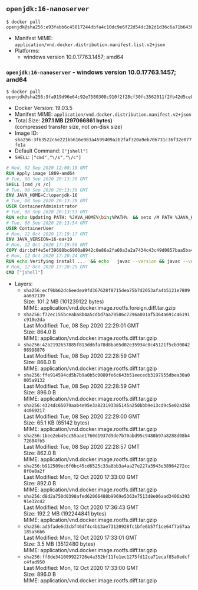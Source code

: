 ## `openjdk:16-nanoserver`

```console
$ docker pull openjdk@sha256:e93fabb6c45817244dbfa4c10dc9e6f22d54dc2b2d1d36c6a71b64308cc1871a
```

-	Manifest MIME: `application/vnd.docker.distribution.manifest.list.v2+json`
-	Platforms:
	-	windows version 10.0.17763.1457; amd64

### `openjdk:16-nanoserver` - windows version 10.0.17763.1457; amd64

```console
$ docker pull openjdk@sha256:9fa919d96e64c92e7580308c910f2f28cf30fc3562011f2fb42d5ce8047a59ea
```

-	Docker Version: 19.03.5
-	Manifest MIME: `application/vnd.docker.distribution.manifest.v2+json`
-	Total Size: **297.1 MB (297066861 bytes)**  
	(compressed transfer size, not on-disk size)
-	Image ID: `sha256:3f63522c6e221bb616e983a4599409a2b2faf320a9eb706731c36f32e877fe1a`
-	Default Command: `["jshell"]`
-	`SHELL`: `["cmd","\/s","\/c"]`

```dockerfile
# Wed, 02 Sep 2020 12:08:18 GMT
RUN Apply image 1809-amd64
# Tue, 08 Sep 2020 20:13:38 GMT
SHELL [cmd /s /c]
# Tue, 08 Sep 2020 20:13:38 GMT
ENV JAVA_HOME=C:\openjdk-16
# Tue, 08 Sep 2020 20:13:39 GMT
USER ContainerAdministrator
# Tue, 08 Sep 2020 20:13:53 GMT
RUN echo Updating PATH: %JAVA_HOME%\bin;%PATH% 	&& setx /M PATH %JAVA_HOME%\bin;%PATH%
# Tue, 08 Sep 2020 20:13:54 GMT
USER ContainerUser
# Mon, 12 Oct 2020 17:19:17 GMT
ENV JAVA_VERSION=16-ea+19
# Mon, 12 Oct 2020 17:19:56 GMT
COPY dir:bdf4e5ef39680bc6900a8942c0e86a2fa60a3a2a7434c43c49d0857baa5ba447 in C:\openjdk-16 
# Mon, 12 Oct 2020 17:20:24 GMT
RUN echo Verifying install ... 	&& echo   javac --version && javac --version 	&& echo   java --version && java --version
# Mon, 12 Oct 2020 17:20:25 GMT
CMD ["jshell"]
```

-	Layers:
	-	`sha256:ecf9bb62dc6eedea9fd367628f8715dea75b7d2053afa4b5121e7809aa692139`  
		Size: 101.2 MB (101239122 bytes)  
		MIME: application/vnd.docker.image.rootfs.foreign.diff.tar.gzip
	-	`sha256:f72ec155bceaba8b4a5cdbd7aa79586c7296a801af5364a691c46191c910e2da`  
		Last Modified: Tue, 08 Sep 2020 22:29:01 GMT  
		Size: 864.0 B  
		MIME: application/vnd.docker.image.rootfs.diff.tar.gzip
	-	`sha256:42b2192657885f813dd6fa78d8ba65d02e35934c0c45121f5cb3004298998876`  
		Last Modified: Tue, 08 Sep 2020 22:28:59 GMT  
		Size: 866.0 B  
		MIME: application/vnd.docker.image.rootfs.diff.tar.gzip
	-	`sha256:ffe914594cd5b7b9a0b5c0080fe6c643b51eecedb3197955dbea30a0005a9132`  
		Last Modified: Tue, 08 Sep 2020 22:28:59 GMT  
		Size: 896.0 B  
		MIME: application/vnd.docker.image.rootfs.diff.tar.gzip
	-	`sha256:4324dc65079aab4e95e3a823193385145a250bbb9e13cd9c5e02a35844069217`  
		Last Modified: Tue, 08 Sep 2020 22:29:00 GMT  
		Size: 65.1 KB (65142 bytes)  
		MIME: application/vnd.docker.image.rootfs.diff.tar.gzip
	-	`sha256:1bee2eb45cc55aae1760d1937d9de7b70abd95c9488b97a8288d08b472684fb5`  
		Last Modified: Tue, 08 Sep 2020 22:28:57 GMT  
		Size: 862.0 B  
		MIME: application/vnd.docker.image.rootfs.diff.tar.gzip
	-	`sha256:b912509ec6f0bc45cd6525c33a8bb3a4aa27e227a3943e38964272cc8f0e8a2f`  
		Last Modified: Mon, 12 Oct 2020 17:33:00 GMT  
		Size: 892.0 B  
		MIME: application/vnd.docker.image.rootfs.diff.tar.gzip
	-	`sha256:d8d2a750d0398afed62066488b9969e5363e7513d8e06aad3406a39391e32c42`  
		Last Modified: Mon, 12 Oct 2020 17:36:43 GMT  
		Size: 192.2 MB (192244841 bytes)  
		MIME: application/vnd.docker.image.rootfs.diff.tar.gzip
	-	`sha256:ad5fade6d3cbf46df4c4b13ae73120928fc1bfe6b57f1ce64f7a67aa185a56b6`  
		Last Modified: Mon, 12 Oct 2020 17:33:01 GMT  
		Size: 3.5 MB (3512480 bytes)  
		MIME: application/vnd.docker.image.rootfs.diff.tar.gzip
	-	`sha256:ff8de341009922726e4a352bf11fe1ec1275fd12ca71ecaf85a0edcfc4fad950`  
		Last Modified: Mon, 12 Oct 2020 17:33:00 GMT  
		Size: 896.0 B  
		MIME: application/vnd.docker.image.rootfs.diff.tar.gzip
